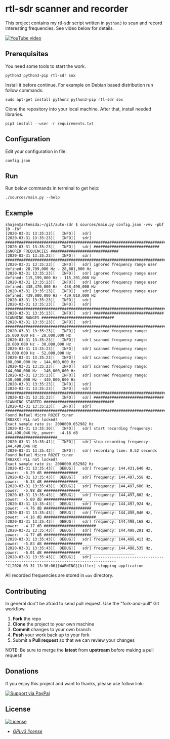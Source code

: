 # rtl-sdr scanner and recorder

This project contains my rtl-sdr script written in `python3` to scan and record interesting frequencies. See video below for details.

[![YouTube video](http://img.youtube.com/vi/TSDbcb7wSjs/0.jpg)](http://www.youtube.com/watch?v=TSDbcb7wSjs "YouTube video")

## Prerequisites

You need some tools to start the work.

```
python3 python3-pip rtl-sdr sox
```

Install it before continue. For example on Debian based distribution run follow commands:
```
sudo apt-get install python3 python3-pip rtl-sdr sox
```

Clone the repository into your local machine. After that, install needed libraries.
```
pip3 install --user -r requirements.txt
```

## Configuration

Edit your configuration in file:
```
config.json
```

## Run

Run below commands in terminal to get help:
```
./sources/main.py --help
```
## Example
```
shajen@artemida:~/git/auto-sdr $ sources/main.py config.json -vvv -pbf 10 -fbf
[2020-03-31 13:35:23][   INFO][   sdr] 
[2020-03-31 13:35:23][   INFO][   sdr] ################################################################################
[2020-03-31 13:35:23][   INFO][   sdr] ############################# IGNORED FREQUENCIES ##############################
[2020-03-31 13:35:23][   INFO][   sdr] ################################################################################
[2020-03-31 13:35:23][   INFO][   sdr] ignored frequency range user defined: 28,799,000 Hz - 28,801,000 Hz
[2020-03-31 13:35:23][   INFO][   sdr] ignored frequency range user defined: 115,199,000 Hz - 115,201,000 Hz
[2020-03-31 13:35:23][   INFO][   sdr] ignored frequency range user defined: 438,470,000 Hz - 438,490,000 Hz
[2020-03-31 13:35:23][   INFO][   sdr] ignored frequency range user defined: 439,000,000 Hz - 439,010,000 Hz
[2020-03-31 13:35:23][   INFO][   sdr] 
[2020-03-31 13:35:23][   INFO][   sdr] ################################################################################
[2020-03-31 13:35:23][   INFO][   sdr] ############################### SCANNING RANGES ################################
[2020-03-31 13:35:23][   INFO][   sdr] ################################################################################
[2020-03-31 13:35:23][   INFO][   sdr] scanned frequency range: 26,000,000 Hz - 28,000,000 Hz
[2020-03-31 13:35:23][   INFO][   sdr] scanned frequency range: 28,000,000 Hz - 30,000,000 Hz
[2020-03-31 13:35:23][   INFO][   sdr] scanned frequency range: 50,000,000 Hz - 52,000,000 Hz
[2020-03-31 13:35:23][   INFO][   sdr] scanned frequency range: 108,000,000 Hz - 144,000,000 Hz
[2020-03-31 13:35:23][   INFO][   sdr] scanned frequency range: 144,000,000 Hz - 146,000,000 Hz
[2020-03-31 13:35:23][   INFO][   sdr] scanned frequency range: 430,000,000 Hz - 440,000,000 Hz
[2020-03-31 13:35:23][   INFO][   sdr] 
[2020-03-31 13:35:23][   INFO][   sdr] ################################################################################
[2020-03-31 13:35:23][   INFO][   sdr] ############################### SCANNING STARTED ###############################
[2020-03-31 13:35:23][   INFO][   sdr] ################################################################################
Found Rafael Micro R820T tuner
[R82XX] PLL not locked!
Exact sample rate is: 2000000.052982 Hz
[2020-03-31 13:35:30][   INFO][   sdr] start recording frequency: 144,498,046 Hz, power:  -4.16 dB #######################_________________
[2020-03-31 13:35:41][   INFO][   sdr] stop recording frequency: 144,498,046 Hz
[2020-03-31 13:35:42][   INFO][   sdr] recording time: 8.52 seconds
Found Rafael Micro R820T tuner
[R82XX] PLL not locked!
Exact sample rate is: 2000000.052982 Hz
[2020-03-31 13:35:43][  DEBUG][   sdr] frequency: 144,431,640 Hz, power:  -6.29 dB ###############_________________________
[2020-03-31 13:35:43][  DEBUG][   sdr] frequency: 144,497,558 Hz, power:  -6.33 dB ###############_________________________
[2020-03-31 13:35:43][  DEBUG][   sdr] frequency: 144,497,680 Hz, power:  -5.98 dB ################________________________
[2020-03-31 13:35:43][  DEBUG][   sdr] frequency: 144,497,802 Hz, power:  -5.80 dB #################_______________________
[2020-03-31 13:35:43][  DEBUG][   sdr] frequency: 144,497,924 Hz, power:  -4.76 dB #####################___________________
[2020-03-31 13:35:43][  DEBUG][   sdr] frequency: 144,498,046 Hz, power:  -4.16 dB #######################_________________
[2020-03-31 13:35:43][  DEBUG][   sdr] frequency: 144,498,168 Hz, power:  -4.17 dB #######################_________________
[2020-03-31 13:35:43][  DEBUG][   sdr] frequency: 144,498,291 Hz, power:  -4.77 dB #####################___________________
[2020-03-31 13:35:43][  DEBUG][   sdr] frequency: 144,498,413 Hz, power:  -5.83 dB #################_______________________
[2020-03-31 13:35:43][  DEBUG][   sdr] frequency: 144,498,535 Hz, power:  -6.01 dB ################________________________
[2020-03-31 13:35:43][  DEBUG][   sdr] --------------------------------------------------------------------------------
^C[2020-03-31 13:36:06][WARNING][killer] stopping application
```

All recorded frequencies are stored in `wav` directory.

## Contributing

In general don't be afraid to send pull request. Use the "fork-and-pull" Git workflow.

1. **Fork** the repo
2. **Clone** the project to your own machine
3. **Commit** changes to your own branch
4. **Push** your work back up to your fork
5. Submit a **Pull request** so that we can review your changes

NOTE: Be sure to merge the **latest** from **upstream** before making a pull request!

## Donations

If you enjoy this project and want to thanks, please use follow link:

[![Support via PayPal](https://www.paypalobjects.com/webstatic/en_US/i/buttons/pp-acceptance-medium.png)](https://www.paypal.com/cgi-bin/webscr?cmd=_donations&business=shajen@shajen.pl&lc=US&item_name=rtl+sdr+scanner&no_note=0&cn=&curency_code=USD)

## License

[![License](https://img.shields.io/:license-GPLv3-blue.svg?style=flat-square)](https://www.gnu.org/licenses/gpl.html)

- *[GPLv3 license](https://www.gnu.org/licenses/gpl.html)*
